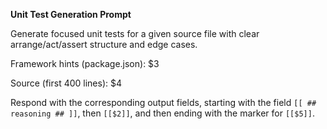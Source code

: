 <!-- $1=description, $2=prompt, $3=framework_hints, $4=source_content, $5=args -->
**Unit Test Generation Prompt**

Generate focused unit tests for a given source file with clear arrange/act/assert structure and edge cases.

Framework hints (package.json):
$3

Source (first 400 lines):
$4

Respond with the corresponding output fields, starting with the field `[[ ## reasoning ## ]]`, then `[[$2]]`, and then ending with the marker for `[[$5]]`.
